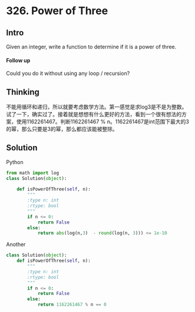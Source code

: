 # 326. Power of Three

## Intro

Given an integer, write a function to determine if it is a power of three.

#### Follow up

Could you do it without using any loop / recursion?

## Thinking

不能用循环和递归，所以就要考虑数学方法。第一感觉是求log3是不是为整数。试了一下，确实过了。接着就是想想有什么更好的方法，看到一个很有想法的方案，使用1162261467。判断1162261467 % n。1162261467是int范围下最大的3的幂，那么只要是3的幂，那么都应该能被整除。

## Solution

Python

```python
from math import log
class Solution(object):
    
    def isPowerOfThree(self, n):
        """
        :type n: int
        :rtype: bool
        """
        if n <= 0:
            return False
        else:
            return abs(log(n,3)  - round(log(n, 3))) <= 1e-10
```

Another
```python
class Solution(object):
    def isPowerOfThree(self, n):
        """
        :type n: int
        :rtype: bool
        """
        if n <= 0:
            return False
        else:
            return 1162261467 % n == 0
```

